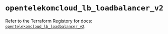 # `opentelekomcloud_lb_loadbalancer_v2`

Refer to the Terraform Registory for docs: [`opentelekomcloud_lb_loadbalancer_v2`](https://registry.terraform.io/providers/opentelekomcloud/opentelekomcloud/1.35.3/docs/resources/lb_loadbalancer_v2).
